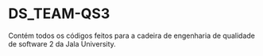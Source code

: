 # DS_TEAM-QS3
Contém todos os códigos feitos para a cadeira de engenharia de qualidade de software 2 da Jala University.
